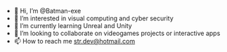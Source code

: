 - 👋 Hi, I’m @Batman-exe
- 👀 I’m interested in visual computing and cyber security
- 🌱 I’m currently learning Unreal and Unity
- 💞️ I’m looking to collaborate on videogames projects or interactive apps
- 📫 How to reach me str.dev@hotmail.com

<!---
Batman-exe/Batman-exe is a ✨ special ✨ repository because its `README.md` (this file) appears on your GitHub profile.
You can click the Preview link to take a look at your changes.
--->
